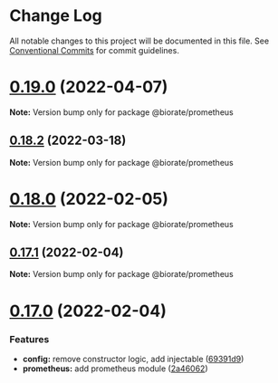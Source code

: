 # Change Log

All notable changes to this project will be documented in this file.
See [Conventional Commits](https://conventionalcommits.org) for commit guidelines.

# [0.19.0](https://github.com/biorate/core/compare/v0.18.2...v0.19.0) (2022-04-07)

**Note:** Version bump only for package @biorate/prometheus





## [0.18.2](https://github.com/biorate/core/compare/v0.18.1...v0.18.2) (2022-03-18)

**Note:** Version bump only for package @biorate/prometheus





# [0.18.0](https://github.com/biorate/core/compare/v0.17.1...v0.18.0) (2022-02-05)

**Note:** Version bump only for package @biorate/prometheus





## [0.17.1](https://github.com/biorate/core/compare/v0.17.0...v0.17.1) (2022-02-04)

**Note:** Version bump only for package @biorate/prometheus





# [0.17.0](https://github.com/biorate/core/compare/v0.16.3...v0.17.0) (2022-02-04)


### Features

* **config:** remove constructor logic, add injectable ([69391d9](https://github.com/biorate/core/commit/69391d9aa250dd87b734df6e3d0a6b7937a2e69b))
* **prometheus:** add prometheus module ([2a46062](https://github.com/biorate/core/commit/2a460629c5c5fea582e78542189fe5d8fafa9d00))
